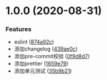 # 1.0.0 (2020-08-31)


### Features

* eslint ([874a92c](https://github.com/ruioslr/webapp-lover/commit/874a92cf821cfd18db0d60f27d7cf663747e769e))
* 添加changelog ([439ae0c](https://github.com/ruioslr/webapp-lover/commit/439ae0cd42dd422a580fe66154a23b7f8fa2c3c8))
* 添加pre-commit校验 ([0f9d8d7](https://github.com/ruioslr/webapp-lover/commit/0f9d8d7d80c1ccd664861343666705597869edb1))
* 添加prettier ([1659e79](https://github.com/ruioslr/webapp-lover/commit/1659e794eecf5516845b13a37f482581da3a5f8c))
* 添加单元测试 ([35b9b21](https://github.com/ruioslr/webapp-lover/commit/35b9b215bd90b61aa3bac84e35153e0ae5cb9a75))



